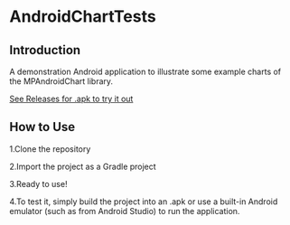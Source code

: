 # AndroidChartTests
## Introduction
A demonstration Android application to illustrate some example charts of the MPAndroidChart library.

[See Releases for .apk to try it out](https://github.com/lightingft/AndroidChartTests/releases)

## How to Use
1.Clone the repository

2.Import the project as a Gradle project

3.Ready to use!

4.To test it, simply build the project into an .apk or use a built-in Android emulator (such as from Android Studio) to run the application.
